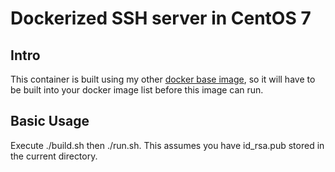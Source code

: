 # Dockerized SSH server in CentOS 7
## Intro
This container is built using my other [docker base image](https://github.com/packetpunter/blue-centos-base), so it will have to be built into your docker image list before this image can run.

## Basic Usage
Execute ./build.sh then ./run.sh. This assumes you have id_rsa.pub stored in the current directory.
